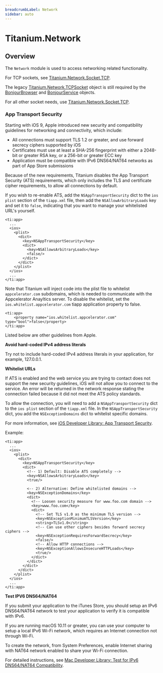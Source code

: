```yaml
---
breadcrumbLabel: Network
sidebar: auto
---
```


# Titanium.Network

<ProxySummary/>

## Overview

The `Network` module is used to access networking related functionality.

For TCP sockets, see [Titanium.Network.Socket.TCP](Titanium.Network.Socket.TCP).

The legacy [Titanium.Network.TCPSocket](Titanium.Network.TCPSocket) object is still required
by the [BonjourBrowser](Titanium.Network.BonjourBrowser) and
[BonjourService](Titanium.Network.BonjourService) objects.

For all other socket needs, use [Titanium.Network.Socket.TCP](Titanium.Network.Socket.TCP).

### App Transport Security

Starting with iOS 9, Apple introduced new security and compatibility guidelines for networking
and connectivity, which include:

  * All connections must support TLS 1.2 or greater, and use forward secrecy ciphers supported by iOS
  * Certificates must use at least a SHA-256 fingerprint with either a 2048-bit or greater RSA key,
    or a 256-bit or greater ECC key
  * Application must be compatible with IPv6 DNS64/NAT64 networks as part of App Store submissions

Because of the new requirements, Titanium disables the App Transport Security (ATS)
requirements, which only includes the TLS and certificate cipher requirements,
to allow all connections by default.

If you wish to re-enable ATS, add the `NSAppTransportSecurity` dict to the `ios plist` section
of the `tiapp.xml` file, then add the `NSAllowArbitraryLoads` key and set it to `false`, indicating
that you want to manage your whitelisted URL's yourself.

    <ti:app>
      ...
      <ios>
        <plist>
          <dict>
            <key>NSAppTransportSecurity</key>
            <dict>
              <key>NSAllowsArbitraryLoads</key>
              <false/>
            </dict>
          </dict>
        </plist>
      </ios>
      ...
    </ti:app>

Note that Titanium will inject code into the plist file to whitelist `appcelerator.com` subdomains,
which is needed to communicate with the Appcelerator Anayltics server. To disable the whitelist,
set the `ios.whitelist.appcelerator.com` tiapp application property to false.

    <ti:app>
        <property name="ios.whitelist.appcelerator.com" type="bool">false</property>
    </ti:app>

Listed below are other guidelines from Apple.

**Avoid hard-coded IPv4 address literals**

Try not to include hard-coded IPv4 address literals in your application, for example, 127.0.0.1.

**Whitelist URLs**

If ATS is enabled and the web service you are trying to contact does not support the new security guidelines,
iOS will not allow you to connect to the service. An error will be returned in the network response
stating the connection failed because it did not meet the ATS policy standards.

To allow the connection, you will need to add
a `NSAppTransportSecurity` dict to the `ios plist` section of the `tiapp.xml` file.
In the `NSAppTransportSecurity` dict, you add the `NSExceptionDomains` dict to whitelist
specific domains.

For more information, see
[iOS Developer Library: App Transport Security](https://developer.apple.com/library/content/documentation/General/Reference/InfoPlistKeyReference/Articles/CocoaKeys.html#//apple_ref/doc/uid/TP40009251-SW33).

Example:

    <ti:app>
      ...
      <ios>
        <plist>
          <dict>
            <key>NSAppTransportSecurity</key>
            <dict>
              <!-- 1) Default: Disable ATS completely -->
              <key>NSAllowsArbitraryLoads</key>
              <true/>

              <-- 2) Alternative: Define whitelisted domains -->
              <key>NSExceptionDomains</key>
              <dict>
                <!-- Loosen security measure for www.foo.com domain -->
                <key>www.foo.com</key>
                <dict>
                  <!-- Set TLS v1.0 as the minimum TLS version -->
                  <key>NSExceptionMinimumTLSVersion</key>
                  <string>TLSv1.0</string>
                  <!-- Can use other ciphers besides forward secrecy ciphers -->
                  <key>NSExceptionRequiresForwardSecrecy</key>
                  <false/>
                  <!-- Allow HTTP connections -->
                  <key>NSExceptionAllowsInsecureHTTPLoads</key>
                  <true/>
                </dict>
              </dict>
            </dict>
          </dict>
        </plist>
      </ios>
      ...
    </ti:app>


**Test IPV6 DNS64/NAT64**

If you submit your application to the iTunes Store, you should setup an IPv6 DNS64/NAT64
network to test your application to verify it is compatible with IPv6.

If you are running macOS 10.11 or greater, you can use your computer to setup a local IPv6 Wi-Fi
network, which requires an Internet connection not through Wi-Fi.

To create the network, from System Preferences, enable Internet sharing with NAT64 network
enabled to share your Wi-Fi connection.

For detailed instructions, see
[Mac Developer Library: Test for IPv6 DNS64/NAT64 Compatibility](https://developer.apple.com/library/content/documentation/NetworkingInternetWeb/Conceptual/NetworkingOverview/UnderstandingandPreparingfortheIPv6Transition/UnderstandingandPreparingfortheIPv6Transition.html#//apple_ref/doc/uid/TP40010220-CH213-SW16).

<ApiDocs/>
